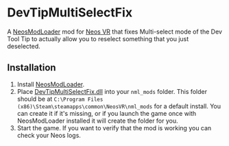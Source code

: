 # DevTipMultiSelectFix

A [NeosModLoader](https://github.com/zkxs/NeosModLoader) mod for [Neos VR](https://neos.com/) that fixes Multi-select mode of the Dev Tool Tip to actually allow you to reselect something that you just deselected.

## Installation
1. Install [NeosModLoader](https://github.com/zkxs/NeosModLoader).
1. Place [DevTipMultiSelectFix.dll](https://github.com/Nytra/NeosDevTipMultiSelectFix/releases/latest/download/ModNameGoesHere.dll) into your `nml_mods` folder. This folder should be at `C:\Program Files (x86)\Steam\steamapps\common\NeosVR\nml_mods` for a default install. You can create it if it's missing, or if you launch the game once with NeosModLoader installed it will create the folder for you.
1. Start the game. If you want to verify that the mod is working you can check your Neos logs.
